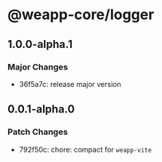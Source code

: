 # @weapp-core/logger

## 1.0.0-alpha.1

### Major Changes

- 36f5a7c: release major version

## 0.0.1-alpha.0

### Patch Changes

- 792f50c: chore: compact for `weapp-vite`
